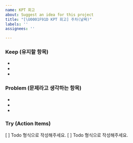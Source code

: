 ```yaml
---
name: KPT 회고
about: Suggest an idea for this project
title: "[\U0001F91D KPT 회고] 주차(날짜)"
labels: ''
assignees: ''

---
```


### Keep (유지할 항목)
-
-
-

### Problem (문제라고 생각하는 항목)
-
-
-

### Try (Action Items)
[ ] Todo 형식으로 작성해주세요.
[ ] Todo 형식으로 작성해주세요.
